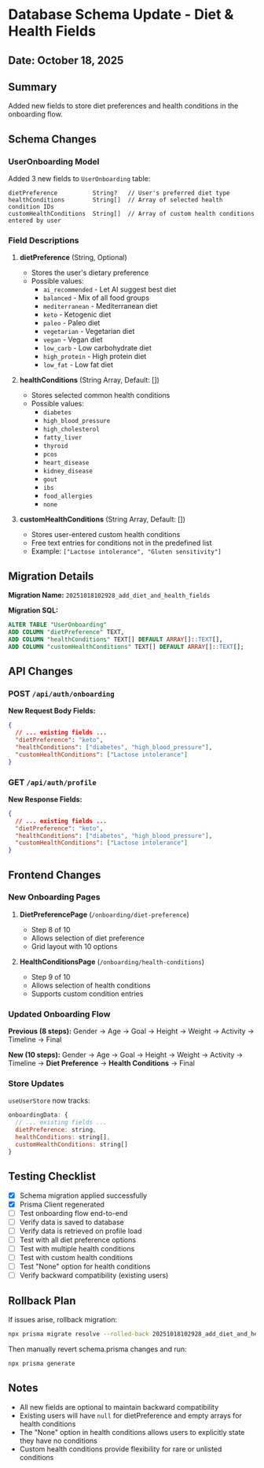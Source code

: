 # Database Schema Update - Diet & Health Fields

## Date: October 18, 2025

## Summary

Added new fields to store diet preferences and health conditions in the onboarding flow.

## Schema Changes

### UserOnboarding Model

Added 3 new fields to `UserOnboarding` table:

```prisma
dietPreference          String?   // User's preferred diet type
healthConditions        String[]  // Array of selected health condition IDs
customHealthConditions  String[]  // Array of custom health conditions entered by user
```

### Field Descriptions

1. **dietPreference** (String, Optional)

   - Stores the user's dietary preference
   - Possible values:
     - `ai_recommended` - Let AI suggest best diet
     - `balanced` - Mix of all food groups
     - `mediterranean` - Mediterranean diet
     - `keto` - Ketogenic diet
     - `paleo` - Paleo diet
     - `vegetarian` - Vegetarian diet
     - `vegan` - Vegan diet
     - `low_carb` - Low carbohydrate diet
     - `high_protein` - High protein diet
     - `low_fat` - Low fat diet

2. **healthConditions** (String Array, Default: [])

   - Stores selected common health conditions
   - Possible values:
     - `diabetes`
     - `high_blood_pressure`
     - `high_cholesterol`
     - `fatty_liver`
     - `thyroid`
     - `pcos`
     - `heart_disease`
     - `kidney_disease`
     - `gout`
     - `ibs`
     - `food_allergies`
     - `none`

3. **customHealthConditions** (String Array, Default: [])
   - Stores user-entered custom health conditions
   - Free text entries for conditions not in the predefined list
   - Example: `["Lactose intolerance", "Gluten sensitivity"]`

## Migration Details

**Migration Name:** `20251018102928_add_diet_and_health_fields`

**Migration SQL:**

```sql
ALTER TABLE "UserOnboarding"
ADD COLUMN "dietPreference" TEXT,
ADD COLUMN "healthConditions" TEXT[] DEFAULT ARRAY[]::TEXT[],
ADD COLUMN "customHealthConditions" TEXT[] DEFAULT ARRAY[]::TEXT[];
```

## API Changes

### POST `/api/auth/onboarding`

**New Request Body Fields:**

```json
{
  // ... existing fields ...
  "dietPreference": "keto",
  "healthConditions": ["diabetes", "high_blood_pressure"],
  "customHealthConditions": ["Lactose intolerance"]
}
```

### GET `/api/auth/profile`

**New Response Fields:**

```json
{
  // ... existing fields ...
  "dietPreference": "keto",
  "healthConditions": ["diabetes", "high_blood_pressure"],
  "customHealthConditions": ["Lactose intolerance"]
}
```

## Frontend Changes

### New Onboarding Pages

1. **DietPreferencePage** (`/onboarding/diet-preference`)

   - Step 8 of 10
   - Allows selection of diet preference
   - Grid layout with 10 options

2. **HealthConditionsPage** (`/onboarding/health-conditions`)
   - Step 9 of 10
   - Allows selection of health conditions
   - Supports custom condition entries

### Updated Onboarding Flow

**Previous (8 steps):**
Gender → Age → Goal → Height → Weight → Activity → Timeline → Final

**New (10 steps):**
Gender → Age → Goal → Height → Weight → Activity → Timeline → **Diet Preference** → **Health Conditions** → Final

### Store Updates

`useUserStore` now tracks:

```javascript
onboardingData: {
  // ... existing fields ...
  dietPreference: string,
  healthConditions: string[],
  customHealthConditions: string[]
}
```

## Testing Checklist

- [x] Schema migration applied successfully
- [x] Prisma Client regenerated
- [ ] Test onboarding flow end-to-end
- [ ] Verify data is saved to database
- [ ] Verify data is retrieved on profile load
- [ ] Test with all diet preference options
- [ ] Test with multiple health conditions
- [ ] Test with custom health conditions
- [ ] Test "None" option for health conditions
- [ ] Verify backward compatibility (existing users)

## Rollback Plan

If issues arise, rollback migration:

```bash
npx prisma migrate resolve --rolled-back 20251018102928_add_diet_and_health_fields
```

Then manually revert schema.prisma changes and run:

```bash
npx prisma generate
```

## Notes

- All new fields are optional to maintain backward compatibility
- Existing users will have `null` for dietPreference and empty arrays for health conditions
- The "None" option in health conditions allows users to explicitly state they have no conditions
- Custom health conditions provide flexibility for rare or unlisted conditions
